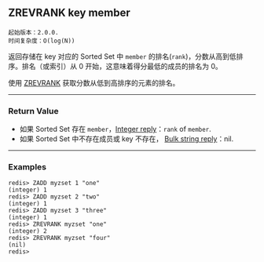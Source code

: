 ## ZREVRANK key member

    起始版本：2.0.0.
    时间复杂度：O(log(N))

返回存储在 key 对应的 Sorted Set 中 `member` 的排名(`rank`)，分数从高到低排序。排名（或索引）从 0 开始，这意味着得分最低的成员的排名为 0。

使用 [ZREVRANK](zrevrank.md) 获取分数从低到高排序的元素的排名。

---

### Return Value

- 如果 Sorted Set 存在 `member`，[Integer reply](../topics/protocol.md#resp-integers)：`rank` of `member`.
- 如果 Sorted Set 中不存在成员或 key 不存在， [Bulk string reply](../topics/protocol.md#resp-bulk-strings)：nil.

---

### Examples

```
redis> ZADD myzset 1 "one"
(integer) 1
redis> ZADD myzset 2 "two"
(integer) 1
redis> ZADD myzset 3 "three"
(integer) 1
redis> ZREVRANK myzset "one"
(integer) 2
redis> ZREVRANK myzset "four"
(nil)
redis> 
```